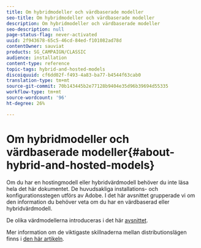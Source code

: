 ```yaml
---
title: Om hybridmodeller och värdbaserade modeller
seo-title: Om hybridmodeller och värdbaserade modeller
description: Om hybridmodeller och värdbaserade modeller
seo-description: null
page-status-flag: never-activated
uuid: 2f943678-65c5-46cd-84ed-f101082ad78d
contentOwner: sauviat
products: SG_CAMPAIGN/CLASSIC
audience: installation
content-type: reference
topic-tags: hybrid-and-hosted-models
discoiquuid: cf6dd02f-f493-4a83-ba77-b4544f63cab0
translation-type: tm+mt
source-git-commit: 70b143445b2e77128b9404e35d96b39694d55335
workflow-type: tm+mt
source-wordcount: '96'
ht-degree: 26%

---
```



# Om hybridmodeller och värdbaserade modeller{#about-hybrid-and-hosted-models}

Om du har en hostingmodell eller hybridvärdmodell behöver du inte läsa hela det här dokumentet. De huvudsakliga installations- och konfigurationsstegen utförs av Adobe. I det här avsnittet grupperade vi om den information du behöver veta om du har en värdbaserad eller hybridvärdmodell.

De olika värdmodellerna introduceras i det här [avsnittet](../../installation/using/hosting-models.md).

Mer information om de viktigaste skillnaderna mellan distributionslägen finns i [den här artikeln](https://helpx.adobe.com/se/campaign/kb/acc-on-prem-vs-hosted.html).
